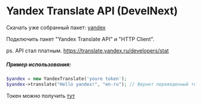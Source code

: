 # Yandex Translate API (DevelNext)

Скачать уже собранный пакет: [yandex](https://yadi.sk/d/0WFXkixfvYpkg)

Подключить пакет "Yandex Translate API" и "HTTP Client".

ps. API стал платным. https://translate.yandex.ru/developers/stat

##### Пример использования:

```php
$yandex = new YandexTranslate('youre token');
$yandex->translate("Hello yandex!", "en-ru"); // Вернет переведенный текст или произойдет иключение
```

Токен можно получить [тут](https://tech.yandex.ru/keys/get/?service=trnsl)
